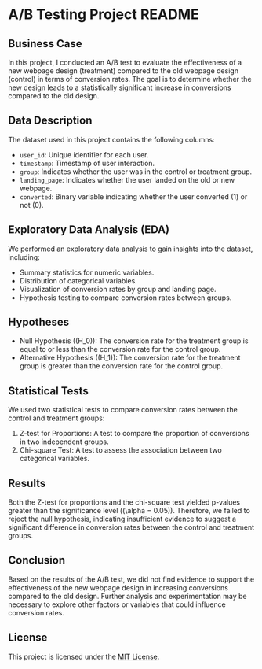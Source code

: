 # A/B Testing Project README

## Business Case
In this project, I conducted an A/B test to evaluate the effectiveness of a new webpage design (treatment) compared to the old webpage design (control) in terms of conversion rates. The goal is to determine whether the new design leads to a statistically significant increase in conversions compared to the old design.

## Data Description
The dataset used in this project contains the following columns:
- `user_id`: Unique identifier for each user.
- `timestamp`: Timestamp of user interaction.
- `group`: Indicates whether the user was in the control or treatment group.
- `landing_page`: Indicates whether the user landed on the old or new webpage.
- `converted`: Binary variable indicating whether the user converted (1) or not (0).

## Exploratory Data Analysis (EDA)
We performed an exploratory data analysis to gain insights into the dataset, including:
- Summary statistics for numeric variables.
- Distribution of categorical variables.
- Visualization of conversion rates by group and landing page.
- Hypothesis testing to compare conversion rates between groups.

## Hypotheses
- Null Hypothesis (\(H_0\)): The conversion rate for the treatment group is equal to or less than the conversion rate for the control group.
- Alternative Hypothesis (\(H_1\)): The conversion rate for the treatment group is greater than the conversion rate for the control group.

## Statistical Tests
We used two statistical tests to compare conversion rates between the control and treatment groups:
1. Z-test for Proportions: A test to compare the proportion of conversions in two independent groups.
2. Chi-square Test: A test to assess the association between two categorical variables.

## Results
Both the Z-test for proportions and the chi-square test yielded p-values greater than the significance level (\(\alpha = 0.05\)). Therefore, we failed to reject the null hypothesis, indicating insufficient evidence to suggest a significant difference in conversion rates between the control and treatment groups.

## Conclusion
Based on the results of the A/B test, we did not find evidence to support the effectiveness of the new webpage design in increasing conversions compared to the old design. Further analysis and experimentation may be necessary to explore other factors or variables that could influence conversion rates.



## License
This project is licensed under the [MIT License](LICENSE).

